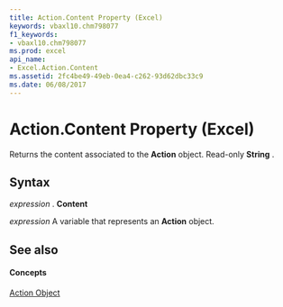 ```yaml
---
title: Action.Content Property (Excel)
keywords: vbaxl10.chm798077
f1_keywords:
- vbaxl10.chm798077
ms.prod: excel
api_name:
- Excel.Action.Content
ms.assetid: 2fc4be49-49eb-0ea4-c262-93d62dbc33c9
ms.date: 06/08/2017
---
```



# Action.Content Property (Excel)

Returns the content associated to the  **Action** object. Read-only **String** .


## Syntax

 _expression_ . **Content**

 _expression_ A variable that represents an **Action** object.


## See also


#### Concepts


[Action Object](action-object-excel.md)

